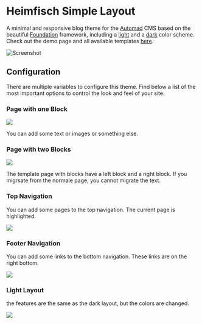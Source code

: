# Heimfisch Simple Layout

A minimal and responsive blog theme for the [Automad](https://automad.org) CMS based on the beautiful [Foundation](https://get.foundation/) framework, including a [light](#light-scheme) and a [dark](#dark-scheme) color scheme. Check out the demo page and all available templates [here](https://dev.heinisch-design.de/demo/simplelayout).

![Screenshot](https://dev.heinisch-design.de/demo/shared/simplelayout/simple_layout-dark-1.png)

## Configuration

There are multiple variables to configure this theme. Find below a list of the most important options to control the look and feel of your site.

### Page with one Block

![](https://dev.heinisch-design.de/demo/shared/simplelayout/simple_layout-dark-4.png)

You can add some text or images or something else.

### Page with two Blocks

![](https://dev.heinisch-design.de/demo/shared/simplelayout/simple_layout-dark-1.png)

The template page with blocks have a left block and a right block. If you migrsate from the normale page, you cannot migrate the text.

### Top Navigation

You can add some pages to the top navigation. The current page is highlighted.

![](https://dev.heinisch-design.de/demo/shared/simplelayout/simple_layout-dark-2.png)

### Footer Navigation

You can add some links to the bottom navigation. These links are on the right bottom.

![](https://dev.heinisch-design.de/demo/shared/simplelayout/simple_layout-dark-3.png)


### Light Layout

the features are the same as the dark layout, but the colors are changed.

![](https://dev.heinisch-design.de/demo/shared/simplelayout/simple_layout-light-1.png)
